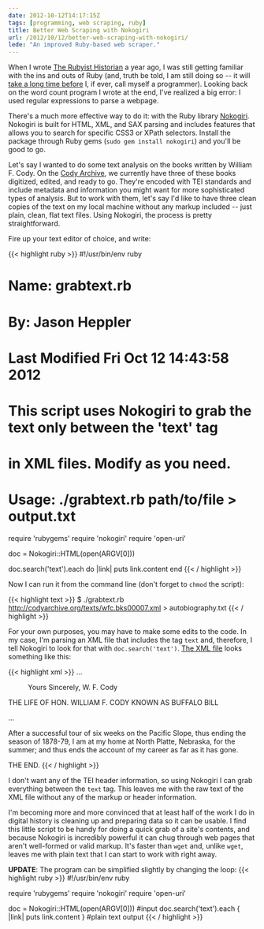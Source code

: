 ```yaml
---
date: 2012-10-12T14:17:15Z
tags: [programming, web scraping, ruby]
title: Better Web Scraping with Nokogiri
url: /2012/10/12/better-web-scraping-with-nokogiri/
lede: "An improved Ruby-based web scraper."
---
```


When I wrote [The Rubyist Historian](http://hepplerj.github.com/rubyist-historian/) a year ago, I was still getting familiar with the ins and outs of Ruby (and, truth be told, I am still doing so -- it will [take a long time before](http://norvig.com/21-days.html) I, if ever, call myself a programmer). Looking back on the word count program I wrote at the end, I've realized a big error: I used regular expressions to parse a webpage.

There's a much more effective way to do it: with the Ruby library [Nokogiri](http://nokogiri.org/). Nokogiri is built for HTML, XML, and SAX parsing and includes features that allows you to search for specific CSS3 or XPath selectors. Install the package through Ruby gems (<code>sudo gem install nokogiri</code>) and you'll be good to go.

Let's say I wanted to do some text analysis on the books written by William F. Cody. On the [Cody Archive](http://www.codyarchive.org), we currently have three of these books digitized, edited, and ready to go. They're encoded with TEI standards and include metadata and information you might want for more sophisticated types of analysis. But to work with them, let's say I'd like to have three clean copies of the text on my local machine without any markup included -- just plain, clean, flat text files. Using Nokogiri, the process is pretty straightforward.

Fire up your text editor of choice, and write:

{{< highlight ruby >}}
#!/usr/bin/env ruby

# Name: grabtext.rb
# By: Jason Heppler
# Last Modified Fri Oct 12 14:43:58 2012
#
# This script uses Nokogiri to grab the text only between the 'text' tag
# in XML files. Modify as you need. 
# Usage: ./grabtext.rb path/to/file > output.txt

require 'rubygems'
require 'nokogiri'
require 'open-uri'

doc = Nokogiri::HTML(open(ARGV[0]))

doc.search('text').each do |link|
    puts link.content
end
{{< / highlight >}}

Now I can run it from the command line (don't forget to <code>chmod</code> the script):

{{< highlight text >}}
$ ./grabtext.rb http://codyarchive.org/texts/wfc.bks00007.xml > autobiography.txt
{{< / highlight >}}

For your own purposes, you may have to make some edits to the code. In my case, I'm parsing an XML file that includes the tag <code>text</code> and, therefore, I tell Nokogiri to look for that with <code>doc.search('text')</code>. [The XML file](http://codyarchive.org/texts/wfc.bks00007.xml) looks something like this:

{{< highlight xml >}}
<TEI xml:id="wfc.bks00007" xmlns="http://www.tei-c.org/ns/1.0">
<teiHeader>
...
</teiHeader>
<text> <!-- the script grabs the text from here... -->
<front>
<pb facs="wfc.bks00007.006"/>
<div1>
<figure n="illustration">
<p>Yours Sincerely, W. F. Cody</p>
</figure>
</div1>
<pb facs="wfc.bks00007.007"/>
<titlePage>
<docTitle>
<titlePart>THE LIFE OF
<lb/>
HON. WILLIAM F. CODY
<lb/>
KNOWN AS
<lb/>
BUFFALO BILL

...

<p>After a successful tour of six weeks on the Pacific Slope, thus ending the season of 1878-79, I am at my home at North Platte, Nebraska, for the summer; and thus ends the account of my career as far as it has gone.</p>
<ab>THE END.</ab>
</div1>
</body>
</text> <!-- ...down to here -->
</TEI>
{{< / highlight >}}

I don't want any of the TEI header information, so using Nokogiri I can grab everything between the <code>text</code> tag. This leaves me with the raw text of the XML file without any of the markup or header information.

I'm becoming more and more convinced that at least half of the work I do in digital history is cleaning up and preparing data so it can be usable. I find this little script to be handy for doing a quick grab of a site's contents, and because Nokogiri is incredibly powerful it can chug through web pages that aren't well-formed or valid markup. It's faster than <code>wget</code> and, unlike <code>wget</code>, leaves me with plain text that I can start to work with right away.

**UPDATE**: The program can be simplified slightly by changing the loop:
{{< highlight ruby >}}
#!/usr/bin/env ruby

require 'rubygems'
require 'nokogiri'
require 'open-uri'

doc = Nokogiri::HTML(open(ARGV[0])) #input
doc.search('text').each { |link| puts link.content } #plain text output
{{< / highlight >}}
